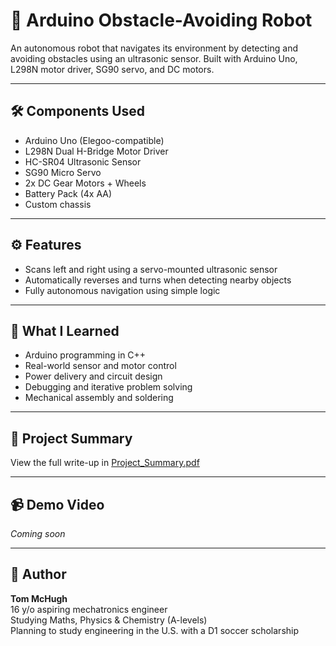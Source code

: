 # 🤖 Arduino Obstacle-Avoiding Robot

An autonomous robot that navigates its environment by detecting and avoiding obstacles using an ultrasonic sensor. Built with Arduino Uno, L298N motor driver, SG90 servo, and DC motors.

---

## 🛠 Components Used
- Arduino Uno (Elegoo-compatible)
- L298N Dual H-Bridge Motor Driver
- HC-SR04 Ultrasonic Sensor
- SG90 Micro Servo
- 2x DC Gear Motors + Wheels
- Battery Pack (4x AA)
- Custom chassis

---

## ⚙️ Features
- Scans left and right using a servo-mounted ultrasonic sensor
- Automatically reverses and turns when detecting nearby objects
- Fully autonomous navigation using simple logic

---

## 🧠 What I Learned
- Arduino programming in C++
- Real-world sensor and motor control
- Power delivery and circuit design
- Debugging and iterative problem solving
- Mechanical assembly and soldering

---

## 🧾 Project Summary
View the full write-up in [Project_Summary.pdf](./Project_Summary.pdf)

---

## 📹 Demo Video
*Coming soon*

---

## 📍 Author
**Tom McHugh**  
16 y/o aspiring mechatronics engineer  
Studying Maths, Physics & Chemistry (A-levels)  
Planning to study engineering in the U.S. with a D1 soccer scholarship  